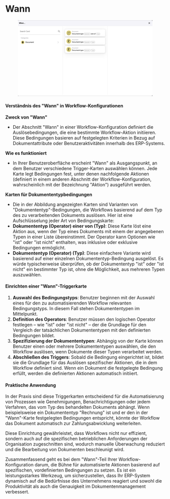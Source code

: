 # Wann

<figure><img src="../../../.gitbook/assets/Bildschirmfoto 2024-05-04 um 16.25.45.png" alt=""><figcaption></figcaption></figure>

#### Verständnis des "Wann" in Workflow-Konfigurationen

**Zweck von "Wann"**

* Der Abschnitt "Wann" in einer Workflow-Konfiguration definiert die Auslösebedingungen, die eine bestimmte Workflow-Aktion initiieren. Diese Bedingungen basieren auf festgelegten Kriterien in Bezug auf Dokumentattribute oder Benutzeraktivitäten innerhalb des ERP-Systems.

**Wie es funktioniert**

* In Ihrer Benutzeroberfläche erscheint "Wann" als Ausgangspunkt, an dem Benutzer verschiedene Trigger-Karten auswählen können. Jede Karte legt Bedingungen fest, unter denen nachfolgende Aktionen (definiert in einem anderen Abschnitt der Workflow-Konfiguration, wahrscheinlich mit der Bezeichnung "Aktion") ausgeführt werden.

**Karten für Dokumententypbedingungen**

* Die in der Abbildung angezeigten Karten sind Varianten von "Dokumententyp"-Bedingungen, die Workflows basierend auf dem Typ des zu verarbeitenden Dokuments auslösen. Hier ist eine Aufschlüsselung jeder Art von Bedingungskarte:
* **Dokumententyp (Operator) einer von (Typ)**: Diese Karte löst eine Aktion aus, wenn der Typ eines Dokuments mit einem der angegebenen Typen in einer Liste übereinstimmt. Der Operator kann Optionen wie "ist" oder "ist nicht" enthalten, was inklusive oder exklusive Bedingungen ermöglicht.
* **Dokumententyp (Operator) (Typ)**: Diese einfachere Variante wird basierend auf einer einzelnen Dokumententyp-Bedingung ausgelöst. Es würde typischerweise überprüfen, ob der Dokumententyp "ist" oder "ist nicht" ein bestimmter Typ ist, ohne die Möglichkeit, aus mehreren Typen auszuwählen.

#### Einrichten einer "Wann"-Triggerkarte

1. **Auswahl des Bedingungstyps**: Benutzer beginnen mit der Auswahl eines für den zu automatisierenden Workflow relevanten Bedingungstyps. In diesem Fall stehen Dokumententypen im Mittelpunkt.
2. **Definition des Operators**: Benutzer müssen den logischen Operator festlegen – wie "ist" oder "ist nicht" – der die Grundlage für den Vergleich der tatsächlichen Dokumententypen mit den definierten Bedingungen bildet.
3. **Spezifizierung der Dokumententypen**: Abhängig von der Karte können Benutzer einen oder mehrere Dokumententypen auswählen, die den Workflow auslösen, wenn Dokumente dieser Typen verarbeitet werden.
4. **Abschließen des Triggers**: Sobald die Bedingung eingerichtet ist, bildet sie die Grundlage für das Auslösen spezifischer Aktionen, die in dem Workflow definiert sind. Wenn ein Dokument die festgelegte Bedingung erfüllt, werden die definierten Aktionen automatisch initiiert.

#### Praktische Anwendung

In der Praxis sind diese Triggerkarten entscheidend für die Automatisierung von Prozessen wie Genehmigungen, Benachrichtigungen oder jedem Verfahren, das vom Typ des behandelten Dokuments abhängt. Wenn beispielsweise ein Dokumententyp "Rechnung" ist und er den in der "Wann"-Karte festgelegten Bedingungen entspricht, könnte der Workflow das Dokument automatisch zur Zahlungsabwicklung weiterleiten.

Diese Einrichtung gewährleistet, dass Workflows nicht nur effizient, sondern auch auf die spezifischen betrieblichen Anforderungen der Organisation zugeschnitten sind, wodurch manuelle Überwachung reduziert und die Bearbeitung von Dokumenten beschleunigt wird.

Zusammenfassend geht es bei dem "Wann"-Teil Ihrer Workflow-Konfiguration darum, die Bühne für automatisierte Aktionen basierend auf spezifischen, vordefinierten Bedingungen zu setzen. Es ist ein leistungsstarkes Werkzeug, um sicherzustellen, dass Ihr ERP-System dynamisch auf die Bedürfnisse des Unternehmens reagiert und sowohl die Produktivität als auch die Genauigkeit im Dokumentenmanagement verbessert.

